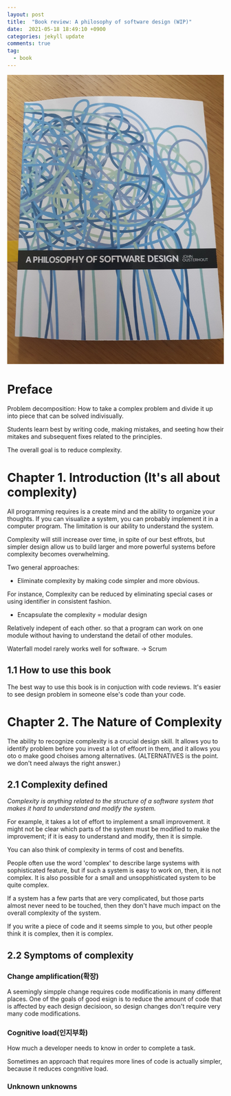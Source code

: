 ```yaml
---
layout: post
title:  "Book review: A philosophy of software design (WIP)"
date:  2021-05-18 18:49:10 +0900 
categories: jekyll update
comments: true
tag:
  - book
---
```


![My helpful screenshot](/img/2021-05-18.jpg)

# Preface

Problem decomposition: How to take a complex problem and divide it up into piece that can be solved indivisually.

Students learn best by writing code, making mistakes, and seeting how their mitakes and subsequent fixes related to the principles.

The overall goal is to reduce complexity.

# Chapter 1. Introduction (It's all about complexity)

All programming requires is a create mind and the ability to organize your thoughts. If you can visualize a system, you can probably implement it in a computer program. The limitation is our ability to understand the system.

Complexity will still increase over time, in spite of our best effrots, but simpler design allow us to build larger and more powerful systems before complexity becomes overwhelming.

Two general approaches:

* Eliminate complexity by making code simpler and more obvious.

For instance, Complexity can be reduced by eliminating special cases or using identifier in consistent fashion.

* Encapsulate the complexity = modular design

Relatively indepent of each other. so that a program can work on one module without having to understand the detail of other modules.

Waterfall model rarely works well for software. -> Scrum

## 1.1 How to use this book

The best way to use this book is in conjuction with code reviews. It's easier to see design problem in someone else's code than your code.

# Chapter 2. The Nature of Complexity

The ability to recognize complexity is a crucial design skill. It allows you to identify problem before you invest a lot of effoort in them, and it allows you oto o make good choises among alternatives. (ALTERNATIVES is the point. we don't need always the right answer.)

## 2.1 Complexity defined

*Complexity is anything related to the structure of a software system that makes it hard to understand and modify the system.*

For example, it takes a lot of effort to implement a small improvement. it might not be clear which parts of the system must be modified to make the improvement; if it is easy to understand and modify, then it is simple.

You can also think of complexity in terms of cost and benefits.

People often use the word 'complex' to describe large systems with sophisticated feature, but if such a system is easy to work on, then, it is not complex. It is also possible for a small and unsopphisticated system to be quite complex.

If a system has a few parts that are very complicated, but those parts almost never need to be touched, then they don't have much impact on the overall complexity of the system.

If you write a piece of code and it seems simple to you, but other people think it is complex, then it is complex.

## 2.2 Symptoms of complexity

### Change amplification(확장)

A seemingly simpple change requires code modificationis in many different places. One of the goals of good esign is to reduce the amount of code that is affected by each design decisioon, so design changes don't require very many code modifications.

### Cognitive load(인지부화)

How much a developer needs to know in order to complete a task.

Sometimes an approach that requires more lines of code is actually simpler, because it reduces congnitive load.

### Unknown unknowns